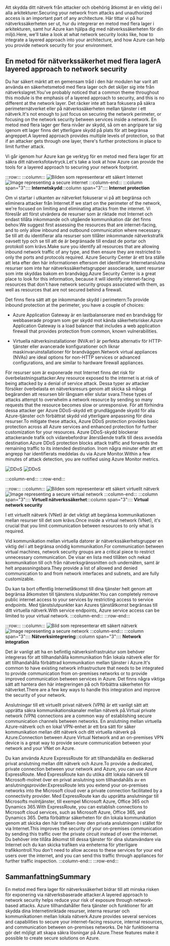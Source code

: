 <span data-ttu-id="62c72-101">Att skydda ditt nätverk från attacker och obehörig åtkomst är en viktig del i alla arkitekturer.</span><span class="sxs-lookup"><span data-stu-id="62c72-101">Securing your network from attacks and unauthorized access is an important part of any architecture.</span></span> <span data-ttu-id="62c72-102">Här tittar vi på hur nätverkssäkerheten ser ut, hur du integrerar en metod med flera lager i arkitekturen, samt hur Azure kan hjälpa dig med nätverkssäkerheten för din miljö.</span><span class="sxs-lookup"><span data-stu-id="62c72-102">Here, we'll take a look at what network security looks like, how to integrate a layered approach into your architecture, and how Azure can help you provide network security for your environment.</span></span>

## <a name="a-layered-approach-to-network-security"></a><span data-ttu-id="62c72-103">En metod för nätverkssäkerhet med flera lager</span><span class="sxs-lookup"><span data-stu-id="62c72-103">A layered approach to network security</span></span>

<span data-ttu-id="62c72-104">Du har säkert märkt att en gemensam tråd i den här modulen har varit att använda en säkerhetsmetod med flera lager och det skiljer sig inte från nätverkslagret.</span><span class="sxs-lookup"><span data-stu-id="62c72-104">You've probably noticed that a common theme throughout this module is the emphasis of a layered approach to security, and this is no different at the network layer.</span></span> <span data-ttu-id="62c72-105">Det räcker inte att bara fokusera på säkra perimeternätverket eller på nätverkssäkerheten mellan tjänster i ett nätverk.</span><span class="sxs-lookup"><span data-stu-id="62c72-105">It's not enough to just focus on securing the network perimeter, or focusing on the network security between services inside a network.</span></span> <span data-ttu-id="62c72-106">En metod med flera lager ger flera nivåer av skydd, så om en angripare tar sig igenom ett lager finns det ytterligare skydd på plats för att begränsa angreppet.</span><span class="sxs-lookup"><span data-stu-id="62c72-106">A layered approach provides multiple levels of protection, so that if an attacker gets through one layer, there's further protections in place to limit further attack.</span></span>

<span data-ttu-id="62c72-107">Vi går igenom hur Azure kan ge verktyg för en metod med flera lager för att säkra ditt nätverksfotavtryck.</span><span class="sxs-lookup"><span data-stu-id="62c72-107">Let's take a look at how Azure can provide the tools for a layered approach to securing your network footprint.</span></span>

:::row:::
  :::column:::
    <span data-ttu-id="62c72-108">![Bilden som representerar ett säkert Internet](../media/5-internet-protection.png)</span><span class="sxs-lookup"><span data-stu-id="62c72-108">![Image representing a secure internet](../media/5-internet-protection.png)</span></span>
  :::column-end:::
    <span data-ttu-id="62c72-109">:::column span="3":::: **Internetskydd**</span><span class="sxs-lookup"><span data-stu-id="62c72-109">:::column span="3":::: **Internet protection**</span></span>

<span data-ttu-id="62c72-110">Om vi startar i utkanten av nätverket fokuserar vi på att begränsa och eliminera attacker från Internet.</span><span class="sxs-lookup"><span data-stu-id="62c72-110">If we start on the perimeter of the network, we're focused on limiting and eliminating attacks from the internet.</span></span> <span data-ttu-id="62c72-111">Vi föreslår att först utvärdera de resurser som är riktade mot Internet och endast tillåta inkommande och utgående kommunikation där det finns behov.</span><span class="sxs-lookup"><span data-stu-id="62c72-111">We suggest first assessing the resources that are internet-facing, and to only allow inbound and outbound communication where necessary.</span></span> <span data-ttu-id="62c72-112">Se till att du identifierar alla resurser som tillåter inkommande nätverkstrafik oavsett typ och se till att de är begränsade till endast de portar och protokoll som krävs.</span><span class="sxs-lookup"><span data-stu-id="62c72-112">Make sure you identify all resources that are allowing inbound network traffic of any type, and then ensure they are restricted to only the ports and protocols required.</span></span> <span data-ttu-id="62c72-113">Azure Security Center är ett bra ställe att leta efter den här informationen eftersom det identifierar Internetanslutna resurser som inte har nätverkssäkerhetsgrupper associerade, samt resurser som inte skyddas bakom en brandvägg.</span><span class="sxs-lookup"><span data-stu-id="62c72-113">Azure Security Center is a great place to look for this information, because it will identify internet-facing resources that don't have network security groups associated with them, as well as resources that are not secured behind a firewall.</span></span>

<span data-ttu-id="62c72-114">Det finns flera sätt att ge inkommande skydd i perimetern:</span><span class="sxs-lookup"><span data-stu-id="62c72-114">To provide inbound protection at the perimeter, you have a couple of choices:</span></span>

* <span data-ttu-id="62c72-115">Azure Application Gateway är en lastbalanserare med en brandvägg för webbaserade program som ger skydd mot kända säkerhetsrisker.</span><span class="sxs-lookup"><span data-stu-id="62c72-115">Azure Application Gateway is a load balancer that includes a web application firewall that provides protection from common, known vulnerabilities.</span></span>

* <span data-ttu-id="62c72-116">Virtuella nätverksinstallationer (NVA:er) är perfekta alternativ för HTTP-tjänster eller avancerade konfigurationer och liknar maskinvaruinstallationer för brandväggen.</span><span class="sxs-lookup"><span data-stu-id="62c72-116">Network virtual appliances (NVAs) are ideal options for non-HTTP services or advanced configurations, and are similar to hardware firewall appliances.</span></span>

<span data-ttu-id="62c72-117">För resurser som är exponerade mot Internet finns det risk för överbelastningsattacker.</span><span class="sxs-lookup"><span data-stu-id="62c72-117">Any resource exposed to the internet is at risk of being attacked by a denial of service attack.</span></span> <span data-ttu-id="62c72-118">Dessa typer av attacker försöker överbelasta en nätverksresurs genom att skicka så många begäranden att resursen blir långsam eller slutar svara.</span><span class="sxs-lookup"><span data-stu-id="62c72-118">These types of attacks attempt to overwhelm a network resource by sending so many requests that the resource becomes slow or unresponsive.</span></span> <span data-ttu-id="62c72-119">För att förhindra dessa attacker ger Azure DDoS-skydd ett grundläggande skydd för alla Azure-tjänster och förbättrat skydd vid ytterligare anpassning för dina resurser.</span><span class="sxs-lookup"><span data-stu-id="62c72-119">To mitigate these attacks, Azure DDoS protection provides basic protection across all Azure services and enhanced protection for further customization for your resources.</span></span> <span data-ttu-id="62c72-120">Azure DDoS-skydd blockerar attackerande trafik och vidarebefordrar återstående trafik till dess avsedda destination.</span><span class="sxs-lookup"><span data-stu-id="62c72-120">Azure DDoS protection blocks attack traffic and forwards the remaining traffic to its intended destination.</span></span> <span data-ttu-id="62c72-121">Inom några minuter efter att ett angrepp har identifierats meddelas du via Azure Monitor.</span><span class="sxs-lookup"><span data-stu-id="62c72-121">Within a few minutes of attack detection, you are notified using Azure Monitor metrics.</span></span>

<span data-ttu-id="62c72-122"><!--TODO: replace with final media which was submitted for Design-for-security-in-azure -->
![DDoS](../media/ddos.png)</span><span class="sxs-lookup"><span data-stu-id="62c72-122"><!--TODO: replace with final media which was submitted for Design-for-security-in-azure -->
![DDoS](../media/ddos.png)</span></span>

 :::column-end:::
:::row-end:::

:::row:::
  :::column:::
    <span data-ttu-id="62c72-123">![Bilden som representerar ett säkert virtuellt nätverk](../media/5-vnet-security.png)</span><span class="sxs-lookup"><span data-stu-id="62c72-123">![Image representing a secure virtual network](../media/5-vnet-security.png)</span></span>
  :::column-end:::
    <span data-ttu-id="62c72-124">:::column span="3":::: **Virtuell nätverkssäkerhet**</span><span class="sxs-lookup"><span data-stu-id="62c72-124">:::column span="3":::: **Virtual network security**</span></span>

<span data-ttu-id="62c72-125">I ett virtuellt nätverk (VNet) är det viktigt att begränsa kommunikationen mellan resurser till det som krävs.</span><span class="sxs-lookup"><span data-stu-id="62c72-125">Once inside a virtual network (VNet), it's crucial that you limit communication between resources to only what is required.</span></span>

<span data-ttu-id="62c72-126">Vid kommunikation mellan virtuella datorer är nätverkssäkerhetsgrupper en viktig del i att begränsa onödig kommunikation.</span><span class="sxs-lookup"><span data-stu-id="62c72-126">For communication between virtual machines, network security groups are a critical piece to restrict unnecessary communication.</span></span> <span data-ttu-id="62c72-127">De visar en lista med tillåten och nekad kommunikation till och från nätverksgränssnitten och undernäten, samt är helt anpassningsbara.</span><span class="sxs-lookup"><span data-stu-id="62c72-127">They provide a list of allowed and denied communication to and from network interfaces and subnets, and are fully customizable.</span></span>

<span data-ttu-id="62c72-128">Du kan ta bort offentlig Internetåtkomst till dina tjänster helt genom att begränsa åtkomsten till tjänstens slutpunkter.</span><span class="sxs-lookup"><span data-stu-id="62c72-128">You can completely remove public internet access to your services by restricting access to service endpoints.</span></span> <span data-ttu-id="62c72-129">Med tjänstslutpunkter kan Azures tjänståtkomst begränsas till ditt virtuella nätverk.</span><span class="sxs-lookup"><span data-stu-id="62c72-129">With service endpoints, Azure service access can be limited to your virtual network.</span></span>
 :::column-end:::
:::row-end:::

:::row:::
  :::column:::
    <span data-ttu-id="62c72-130">![Bild som representerar ett säkert nätverk](../media/5-network-integration.png)</span><span class="sxs-lookup"><span data-stu-id="62c72-130">![Image representing a secure network](../media/5-network-integration.png)</span></span>
  :::column-end:::
    <span data-ttu-id="62c72-131">:::column span="3":::: **Nätverksintegrering**</span><span class="sxs-lookup"><span data-stu-id="62c72-131">:::column span="3":::: **Network integration**</span></span>

<span data-ttu-id="62c72-132">Det är vanligt att ha en befintlig nätverksinfrastruktur som behöver integreras för att tillhandahålla kommunikation från lokala nätverk eller för att tillhandahålla förbättrad kommunikation mellan tjänster i Azure.</span><span class="sxs-lookup"><span data-stu-id="62c72-132">It's common to have existing network infrastructure that needs to be integrated to provide communication from on-premises networks or to provide improved communication between services in Azure.</span></span> <span data-ttu-id="62c72-133">Det finns några viktiga sätt att hantera den här integreringen på och förbättra säkerheten för nätverket.</span><span class="sxs-lookup"><span data-stu-id="62c72-133">There are a few key ways to handle this integration and improve the security of your network.</span></span>

<span data-ttu-id="62c72-134">Anslutningar till ett virtuellt privat nätverk (VPN) är ett vanligt sätt att upprätta säkra kommunikationskanaler mellan nätverk på.</span><span class="sxs-lookup"><span data-stu-id="62c72-134">Virtual private network (VPN) connections are a common way of establishing secure communication channels between networks.</span></span> <span data-ttu-id="62c72-135">En anslutning mellan virtuella Azure-nätverk och en lokal VPN-enhet är ett bra sätt för säker kommunikation mellan ditt nätverk och ditt virtuella nätverk på Azure.</span><span class="sxs-lookup"><span data-stu-id="62c72-135">Connection between Azure Virtual Network and an on-premises VPN device is a great way to provide secure communication between your network and your VNet on Azure.</span></span>

<span data-ttu-id="62c72-136">Du kan använda Azure ExpressRoute för att tillhandahålla en dedikerad privat anslutning mellan ditt nätverk och Azure.</span><span class="sxs-lookup"><span data-stu-id="62c72-136">To provide a dedicated, private connection between your network and Azure, you can use Azure ExpressRoute.</span></span> <span data-ttu-id="62c72-137">Med ExpressRoute kan du utöka ditt lokala nätverk till Microsoft-molnet över en privat anslutning som tillhandahålls av en anslutningsprovider.</span><span class="sxs-lookup"><span data-stu-id="62c72-137">ExpressRoute lets you extend your on-premises networks into the Microsoft cloud over a private connection facilitated by a connectivity provider.</span></span> <span data-ttu-id="62c72-138">Med ExpressRoute kan du upprätta anslutningar till Microsofts molntjänster, till exempel Microsoft Azure, Office 365 och Dynamics 365.</span><span class="sxs-lookup"><span data-stu-id="62c72-138">With ExpressRoute, you can establish connections to Microsoft cloud services, such as Microsoft Azure, Office 365, and Dynamics 365.</span></span> <span data-ttu-id="62c72-139">Detta förbättrar säkerheten för din lokala kommunikation genom att skicka den här trafiken över den privata anslutningen i stället för via Internet.</span><span class="sxs-lookup"><span data-stu-id="62c72-139">This improves the security of your on-premises communication by sending this traffic over the private circuit instead of over the internet.</span></span> <span data-ttu-id="62c72-140">Du behöver inte tillåta åtkomst till dessa tjänster för dina slutanvändare via Internet och du kan skicka trafiken via enheterna för ytterligare trafikkontroll.</span><span class="sxs-lookup"><span data-stu-id="62c72-140">You don't need to allow access to these services for your end users over the internet, and you can send this traffic through appliances for further traffic inspection.</span></span>
 :::column-end:::
:::row-end:::

## <a name="summary"></a><span data-ttu-id="62c72-141">Sammanfattning</span><span class="sxs-lookup"><span data-stu-id="62c72-141">Summary</span></span>

<span data-ttu-id="62c72-142">En metod med flera lager för nätverkssäkerhet bidrar till att minska risken för exponering via nätverksbaserade attacker.</span><span class="sxs-lookup"><span data-stu-id="62c72-142">A layered approach to network security helps reduce your risk of exposure through network-based attacks.</span></span> <span data-ttu-id="62c72-143">Azure tillhandahåller flera tjänster och funktioner för att skydda dina Internetinriktade resurser, interna resurser och kommunikationen mellan lokala nätverk.</span><span class="sxs-lookup"><span data-stu-id="62c72-143">Azure provides several services and capabilities to secure your internet-facing resource, internal resources, and communication between on-premises networks.</span></span> <span data-ttu-id="62c72-144">De här funktionerna gör det möjligt att skapa säkra lösningar på Azure.</span><span class="sxs-lookup"><span data-stu-id="62c72-144">These features make it possible to create secure solutions on Azure.</span></span>